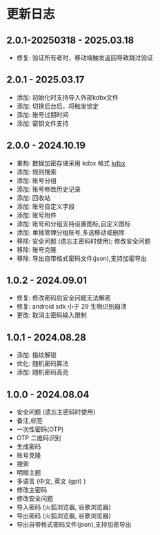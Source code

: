 # 更新日志

## 2.0.1-20250318 - 2025.03.18

-   修复: 验证所有者时，移动端触发返回导致跳过验证


## 2.0.1 - 2025.03.17

-   添加: 初始化时支持导入外部kdbx文件
-   添加: 切换后台后，将触发锁定
-   添加: 账号过期时间
-   添加: 密钥文件支持



## 2.0.0 - 2024.10.19

-   重构: 数据加密存储采用 kdbx 格式 [kdbx](https://github.com/authpass/kdbx.dart)
-   添加: 规则搜索
-   添加: 账号分组
-   添加: 账号修改历史记录
-   添加: 回收站
-   添加: 账号自定义字段
-   添加: 账号附件
-   添加: 账号和分组支持设置图标,自定义图标
-   添加: 单独管理分组账号,多选移动或删除
-   移除: 安全问题 (遗忘主密码时使用); 修改安全问题
-   移除: 账号克隆
-   移除: 导出自带格式密码文件(json),支持加密导出

## 1.0.2 - 2024.09.01

-   修复: 修改密码后安全问题无法解密
-   修复: android sdk 小于 29 生物识别崩溃
-   更改: 取消主密码输入限制

## 1.0.1 - 2024.08.28

-   添加: 指纹解锁
-   优化: 随机密码算法
-   添加: 随机密码高亮

## 1.0.0 - 2024.08.04

-   安全问题 (遗忘主密码时使用)
-   备注,标签
-   一次性密码(OTP)
-   OTP 二维码识别
-   生成密码
-   账号克隆
-   搜索
-   明暗主题
-   多语言 (中文, 英文 (gpt) )
-   修改主密码
-   修改安全问题
-   导入密码 (火狐浏览器, 谷歌浏览器)
-   导出密码 (火狐浏览器, 谷歌浏览器)
-   导出自带格式密码文件(json),支持加密导出
